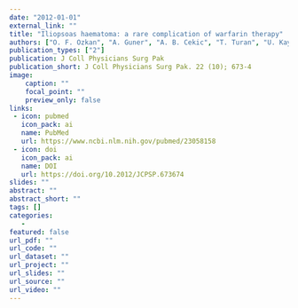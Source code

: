 ```yaml
---
date: "2012-01-01"
external_link: ""
title: "Iliopsoas haematoma: a rare complication of warfarin therapy"
authors: ["O. F. Ozkan", "A. Guner", "A. B. Cekic", "T. Turan", "U. Kaya", "E. Reis"]
publication_types: ["2"]
publication: J Coll Physicians Surg Pak
publication_short: J Coll Physicians Surg Pak. 22 (10); 673-4
image:
    caption: ""
    focal_point: ""
    preview_only: false
links:
 - icon: pubmed
   icon_pack: ai
   name: PubMed
   url: https://www.ncbi.nlm.nih.gov/pubmed/23058158
 - icon: doi
   icon_pack: ai
   name: DOI
   url: https://doi.org/10.2012/JCPSP.673674
slides: ""
abstract: ""
abstract_short: ""
tags: []
categories: 
   - 
featured: false
url_pdf: ""
url_code: ""
url_dataset: ""
url_project: ""
url_slides: ""
url_source: ""
url_video: ""
---
```

